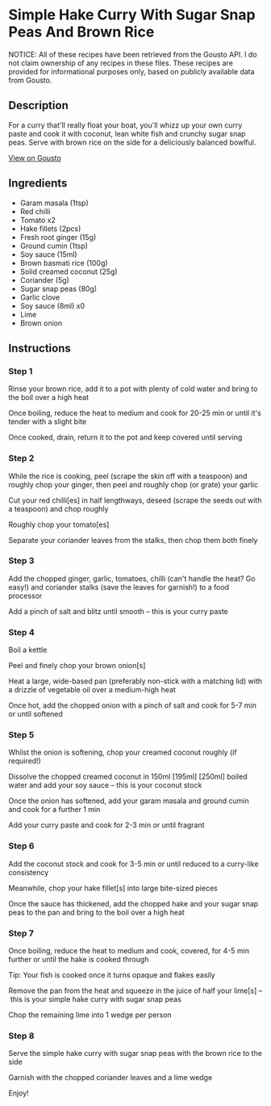 # Simple Hake Curry With Sugar Snap Peas And Brown Rice

NOTICE: All of these recipes have been retrieved from the Gousto API. I do not claim ownership of any recipes in these files. These recipes are provided for informational purposes only, based on publicly available data from Gousto.

## Description

For a curry that'll really float your boat, you'll whizz up your own curry paste and cook it with coconut, lean white fish and crunchy sugar snap peas. Serve with brown rice on the side for a deliciously balanced bowlful. 

[View on Gousto](https://www.gousto.co.uk/recipes/cookbook/simple-hake-curry-with-mangetout-and-brown-rice)

## Ingredients

- Garam masala (1tsp)
- Red chilli
- Tomato x2
- Hake fillets (2pcs)
- Fresh root ginger (15g)
- Ground cumin (1tsp)
- Soy sauce (15ml)
- Brown basmati rice (100g)
- Solid creamed coconut (25g)
- Coriander (5g)
- Sugar snap peas (80g)
- Garlic clove
- Soy sauce (8ml) x0
- Lime
- Brown onion

## Instructions


### Step 1

Rinse your brown rice, add it to a pot with plenty of cold water and bring to the boil over a high heat

Once boiling, reduce the heat to medium and cook for 20-25 min or until it's tender with a slight bite

Once cooked, drain, return it to the pot and keep covered until serving


### Step 2

While the rice is cooking, peel (scrape the skin off with a teaspoon) and roughly chop your ginger, then peel and roughly chop (or grate) your garlic

Cut your red chilli[es] in half lengthways, deseed (scrape the seeds out with a teaspoon) and chop roughly

Roughly chop your tomato[es]

Separate your coriander leaves from the stalks, then chop them both finely


### Step 3

Add the chopped ginger, garlic, tomatoes, chilli (can't handle the heat? Go easy!) and coriander stalks (save the leaves for garnish!) to a food processor

Add a pinch of salt and blitz until smooth – this is your curry paste


### Step 4

Boil a kettle

Peel and finely chop your brown onion[s]

Heat a large, wide-based pan (preferably non-stick with a matching lid) with a drizzle of vegetable oil over a medium-high heat

Once hot, add the chopped onion with a pinch of salt and cook for 5-7 min or until softened


### Step 5

Whilst the onion is softening, chop your creamed coconut roughly (if required!)

Dissolve the chopped creamed coconut in 150ml<span class="text-purple"> [195ml]</span> <span class="text-danger">[250ml]</span> boiled water and add your soy sauce – this is your coconut stock

Once the onion has softened, add your garam masala and ground cumin and cook for a further 1 min

Add your curry paste and cook for 2-3 min or until fragrant


### Step 6

Add the coconut stock and cook for 3-5 min or until reduced to a curry-like consistency

Meanwhile, chop your hake fillet[s] into large bite-sized pieces

Once the sauce has thickened, add the chopped hake and your sugar snap peas to the pan and bring to the boil over a high heat


### Step 7

Once boiling, reduce the heat to medium and cook, covered, for 4-5 min further or until the hake is cooked through

Tip: Your fish is cooked once it turns opaque and flakes easily

Remove the pan from the heat and squeeze in the juice of half your lime[s] – this is your simple hake curry with sugar snap peas

Chop the remaining lime into 1 wedge per person

### Step 8

Serve the simple hake curry with sugar snap peas with the brown rice to the side

Garnish with the chopped coriander leaves and a lime wedge

Enjoy!

